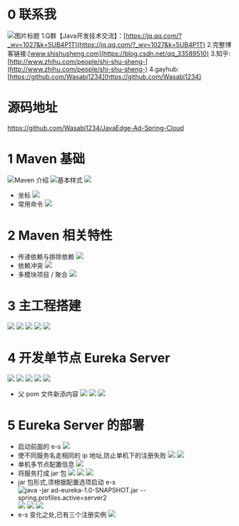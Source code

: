# 0 联系我
![](http://upload-images.jianshu.io/upload_images/4685968-d7307e723c8c29ad?imageMogr2/auto-orient/strip%7CimageView2/2/w/1240 "图片标题")
1.Q群【Java开发技术交流】：[https://jq.qq.com/?_wv=1027&k=5UB4P1T](https://jq.qq.com/?_wv=1027&k=5UB4P1T)
2.完整博客链接:[www.shishusheng.com](https://blog.csdn.net/qq_33589510)
3.知乎:[http://www.zhihu.com/people/shi-shu-sheng-](http://www.zhihu.com/people/shi-shu-sheng-)
4.gayhub:[https://github.com/Wasabi1234](https://github.com/Wasabi1234)

# 源码地址
https://github.com/Wasabi1234/JavaEdge-Ad-Spring-Cloud

# 1 Maven 基础
![Maven 介绍](https://upload-images.jianshu.io/upload_images/4685968-4c3fe7f49f7cf594.png?imageMogr2/auto-orient/strip%7CimageView2/2/w/1240)
![基本样式](https://upload-images.jianshu.io/upload_images/4685968-8e0aceea5baad8a0.png?imageMogr2/auto-orient/strip%7CimageView2/2/w/1240)
![](https://upload-images.jianshu.io/upload_images/4685968-0b8f05499b5133de.png?imageMogr2/auto-orient/strip%7CimageView2/2/w/1240)
- 坐标
![](https://upload-images.jianshu.io/upload_images/4685968-30cf58d8cdbdd2b6.png?imageMogr2/auto-orient/strip%7CimageView2/2/w/1240)
- 常用命令
![](https://upload-images.jianshu.io/upload_images/4685968-514b18e68518230a.png?imageMogr2/auto-orient/strip%7CimageView2/2/w/1240)

# 2 Maven 相关特性
- 传递依赖与排除依赖
![](https://upload-images.jianshu.io/upload_images/4685968-2811c0adf4bc9d09.png?imageMogr2/auto-orient/strip%7CimageView2/2/w/1240)
- 依赖冲突
![](https://upload-images.jianshu.io/upload_images/4685968-c5057067a48dcff8.png?imageMogr2/auto-orient/strip%7CimageView2/2/w/1240)
- 多模块项目 / 聚合
![](https://upload-images.jianshu.io/upload_images/4685968-4da8f940e790576c.png?imageMogr2/auto-orient/strip%7CimageView2/2/w/1240)

# 3  主工程搭建
![](https://upload-images.jianshu.io/upload_images/4685968-19de6133d1af3e87.png?imageMogr2/auto-orient/strip%7CimageView2/2/w/1240)
![](https://upload-images.jianshu.io/upload_images/4685968-008d3c4fa13fcd38.png?imageMogr2/auto-orient/strip%7CimageView2/2/w/1240)
![](https://upload-images.jianshu.io/upload_images/4685968-cac3d4de1f85d358.png?imageMogr2/auto-orient/strip%7CimageView2/2/w/1240)
![](https://upload-images.jianshu.io/upload_images/4685968-7da7f99631c2acd7.png?imageMogr2/auto-orient/strip%7CimageView2/2/w/1240)
![](https://upload-images.jianshu.io/upload_images/4685968-01e810ac8a6fdf7f.png?imageMogr2/auto-orient/strip%7CimageView2/2/w/1240)

# 4 开发单节点 Eureka Server
![](https://upload-images.jianshu.io/upload_images/4685968-4ec4dc830762cd69.png?imageMogr2/auto-orient/strip%7CimageView2/2/w/1240)
![](https://upload-images.jianshu.io/upload_images/4685968-ebc2eb0705407199.png?imageMogr2/auto-orient/strip%7CimageView2/2/w/1240)
![](https://upload-images.jianshu.io/upload_images/4685968-97d665fd4977526d.png?imageMogr2/auto-orient/strip%7CimageView2/2/w/1240)
![](https://upload-images.jianshu.io/upload_images/4685968-53c3630f55d286bf.png?imageMogr2/auto-orient/strip%7CimageView2/2/w/1240)
![](https://upload-images.jianshu.io/upload_images/4685968-9e1aa463e7e3a660.png?imageMogr2/auto-orient/strip%7CimageView2/2/w/1240)
- 父 pom 文件新添内容
![](https://upload-images.jianshu.io/upload_images/4685968-4b365cf62fb421cf.png?imageMogr2/auto-orient/strip%7CimageView2/2/w/1240)
![](https://upload-images.jianshu.io/upload_images/4685968-2ba3161bebae44d0.png?imageMogr2/auto-orient/strip%7CimageView2/2/w/1240)
![](https://upload-images.jianshu.io/upload_images/4685968-a7f3e3c36c6fc550.png?imageMogr2/auto-orient/strip%7CimageView2/2/w/1240)

# 5 Eureka Server 的部署
- 启动前面的 e-s
![](https://upload-images.jianshu.io/upload_images/4685968-1d57f5e3e4be0378.png?imageMogr2/auto-orient/strip%7CimageView2/2/w/1240)
- 使不同服务名走相同的 ip 地址,防止单机下的注册失败
![](https://upload-images.jianshu.io/upload_images/4685968-ac20d18c7e8a55d0.png?imageMogr2/auto-orient/strip%7CimageView2/2/w/1240)
![](https://upload-images.jianshu.io/upload_images/4685968-89ca00bfe81ccf09.png?imageMogr2/auto-orient/strip%7CimageView2/2/w/1240)
- 单机多节点配置信息
![](https://upload-images.jianshu.io/upload_images/4685968-24ad0eac048c5e7b.png?imageMogr2/auto-orient/strip%7CimageView2/2/w/1240)
- 将服务打成 jar 包
![](https://upload-images.jianshu.io/upload_images/4685968-8d1a8a99a1b4c093.png?imageMogr2/auto-orient/strip%7CimageView2/2/w/1240)
![](https://upload-images.jianshu.io/upload_images/4685968-169702420225f7ec.png?imageMogr2/auto-orient/strip%7CimageView2/2/w/1240)
![](https://upload-images.jianshu.io/upload_images/4685968-560a95ed2b79537d.png?imageMogr2/auto-orient/strip%7CimageView2/2/w/1240)
- jar 包形式,须根据配置选项启动 e-s
![java -jar ad-eureka-1.0-SNAPSHOT.jar --spring.profiles.active=server2
](https://upload-images.jianshu.io/upload_images/4685968-9c238061d65e66fb.png?imageMogr2/auto-orient/strip%7CimageView2/2/w/1240)
![](https://upload-images.jianshu.io/upload_images/4685968-809191ac8c1c8c60.png?imageMogr2/auto-orient/strip%7CimageView2/2/w/1240)
![](https://upload-images.jianshu.io/upload_images/4685968-1829a1609f2fa1bc.png?imageMogr2/auto-orient/strip%7CimageView2/2/w/1240)
![](https://upload-images.jianshu.io/upload_images/4685968-ce31a333b8ed2933.png?imageMogr2/auto-orient/strip%7CimageView2/2/w/1240)
- e-s 变化之处,已有三个注册实例
![](https://upload-images.jianshu.io/upload_images/4685968-1e24b6520a507a92.png?imageMogr2/auto-orient/strip%7CimageView2/2/w/1240)


